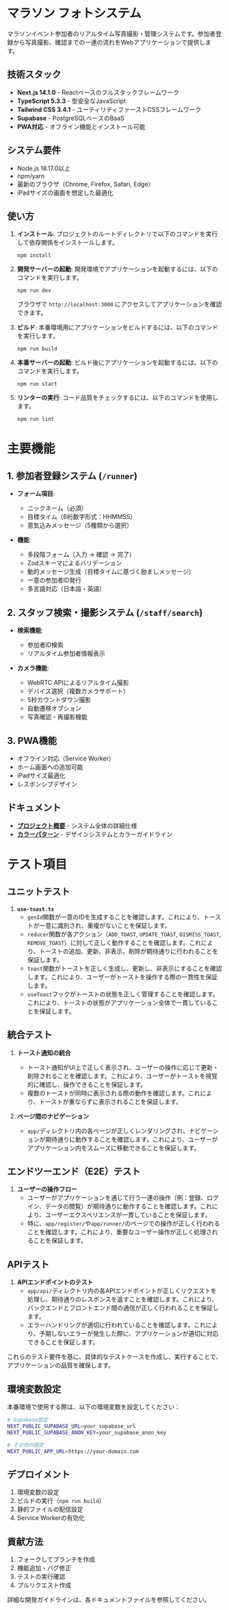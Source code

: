 # マラソン フォトシステム

マラソンイベント参加者のリアルタイム写真撮影・管理システムです。参加者登録から写真撮影、確認までの一連の流れをWebアプリケーションで提供します。

## 技術スタック

- **Next.js 14.1.0** - Reactベースのフルスタックフレームワーク
- **TypeScript 5.3.3** - 型安全なJavaScript
- **Tailwind CSS 3.4.1** - ユーティリティファーストCSSフレームワーク
- **Supabase** - PostgreSQLベースのBaaS
- **PWA対応** - オフライン機能とインストール可能

## システム要件

- Node.js 18.17.0以上
- npm/yarn
- 最新のブラウザ（Chrome, Firefox, Safari, Edge）
- iPadサイズの画面を想定した最適化

## 使い方

1. **インストール**:
   プロジェクトのルートディレクトリで以下のコマンドを実行して依存関係をインストールします。
   ```
   npm install
   ```

2. **開発サーバーの起動**:
   開発環境でアプリケーションを起動するには、以下のコマンドを実行します。
   ```
   npm run dev
   ```
   ブラウザで `http://localhost:3000` にアクセスしてアプリケーションを確認できます。

3. **ビルド**:
   本番環境用にアプリケーションをビルドするには、以下のコマンドを実行します。
   ```
   npm run build
   ```

4. **本番サーバーの起動**:
   ビルド後にアプリケーションを起動するには、以下のコマンドを実行します。
   ```
   npm run start
   ```

5. **リンターの実行**:
   コード品質をチェックするには、以下のコマンドを使用します。
   ```
   npm run lint
   ```

# 主要機能

## 1. 参加者登録システム (`/runner`)

- **フォーム項目**:
  - ニックネーム（必須）
  - 目標タイム（6桁数字形式：HHMMSS）
  - 意気込みメッセージ（5種類から選択）

- **機能**:
  - 多段階フォーム（入力 → 確認 → 完了）
  - Zodスキーマによるバリデーション
  - 動的メッセージ生成（目標タイムに基づく励ましメッセージ）
  - 一意の参加者ID発行
  - 多言語対応（日本語・英語）

## 2. スタッフ検索・撮影システム (`/staff/search`)

- **検索機能**:
  - 参加者ID検索
  - リアルタイム参加者情報表示

- **カメラ機能**:
  - WebRTC APIによるリアルタイム撮影
  - デバイス選択（複数カメラサポート）
  - 5秒カウントダウン撮影
  - 自動遷移オプション
  - 写真確認・再撮影機能

## 3. PWA機能

- オフライン対応（Service Worker）
- ホーム画面への追加可能
- iPadサイズ最適化
- レスポンシブデザイン

## ドキュメント

- **[プロジェクト概要](プロジェクト概要.md)** - システム全体の詳細仕様
- **[カラーパターン](カラーパターン.md)** - デザインシステムとカラーガイドライン

# テスト項目

## ユニットテスト
1. **`use-toast.ts`**
   - `genId`関数が一意のIDを生成することを確認します。これにより、トーストが一意に識別され、重複がないことを保証します。
   - `reducer`関数が各アクション（`ADD_TOAST`, `UPDATE_TOAST`, `DISMISS_TOAST`, `REMOVE_TOAST`）に対して正しく動作することを確認します。これにより、トーストの追加、更新、非表示、削除が期待通りに行われることを保証します。
   - `toast`関数がトーストを正しく生成し、更新し、非表示にすることを確認します。これにより、ユーザーがトーストを操作する際の一貫性を保証します。
   - `useToast`フックがトーストの状態を正しく管理することを確認します。これにより、トーストの状態がアプリケーション全体で一貫していることを保証します。

## 統合テスト
1. **トースト通知の統合**
   - トースト通知がUI上で正しく表示され、ユーザーの操作に応じて更新・削除されることを確認します。これにより、ユーザーがトーストを視覚的に確認し、操作できることを保証します。
   - 複数のトーストが同時に表示される際の動作を確認します。これにより、トーストが重ならずに表示されることを保証します。

2. **ページ間のナビゲーション**
   - `app/`ディレクトリ内の各ページが正しくレンダリングされ、ナビゲーションが期待通りに動作することを確認します。これにより、ユーザーがアプリケーション内をスムーズに移動できることを保証します。

## エンドツーエンド（E2E）テスト
1. **ユーザーの操作フロー**
   - ユーザーがアプリケーションを通じて行う一連の操作（例：登録、ログイン、データの閲覧）が期待通りに動作することを確認します。これにより、ユーザーエクスペリエンスが一貫していることを保証します。
   - 特に、`app/register/`や`app/runner/`のページでの操作が正しく行われることを確認します。これにより、重要なユーザー操作が正しく処理されることを保証します。

## APIテスト
1. **APIエンドポイントのテスト**
   - `app/api/`ディレクトリ内の各APIエンドポイントが正しくリクエストを処理し、期待通りのレスポンスを返すことを確認します。これにより、バックエンドとフロントエンド間の通信が正しく行われることを保証します。
   - エラーハンドリングが適切に行われていることを確認します。これにより、予期しないエラーが発生した際に、アプリケーションが適切に対応できることを保証します。

これらのテスト要件を基に、具体的なテストケースを作成し、実行することで、アプリケーションの品質を確保します。

## 環境変数設定

本番環境で使用する際は、以下の環境変数を設定してください：

```bash
# Supabase設定
NEXT_PUBLIC_SUPABASE_URL=your_supabase_url
NEXT_PUBLIC_SUPABASE_ANON_KEY=your_supabase_anon_key

# その他の設定
NEXT_PUBLIC_APP_URL=https://your-domain.com
```

## デプロイメント

1. 環境変数の設定
2. ビルドの実行（`npm run build`）
3. 静的ファイルの配信設定
4. Service Workerの有効化

## 貢献方法

1. フォークしてブランチを作成
2. 機能追加・バグ修正
3. テストの実行確認
4. プルリクエスト作成

詳細な開発ガイドラインは、各ドキュメントファイルを参照してください。
